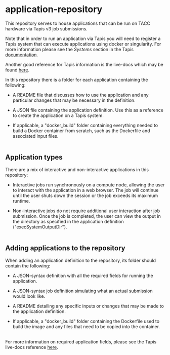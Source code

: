 # application-repository
This repository serves to house applications that can be run on TACC hardware via Tapis v3 job submissions.

Note that in order to run an application via Tapis you will need to register a Tapis system that can execute 
applications using docker or singularity. For more information
please see the *Systems* section in the Tapis [documentation](https://tapis.readthedocs.io/en/latest/).

Another good reference for Tapis information is the live-docs which may be found [here](https://tapis-project.github.io/live-docs/).

In this repository there is a folder for each application containing the following:
* A README file that discusses how to use the application and any particular changes that may be necessary in the definition.

* A JSON file containing the application definition. Use this as a reference to create the application on a Tapis system.

* If applicable, a "docker_build" folder containing everything needed to build a Docker container from scratch, such as the Dockerfile and associated input files.
<br><br>

## Application types

There are a mix of interactive and non-interactive applications in this repository: 
* Interactive jobs run synchronously on a compute node, allowing the user to interact with the application in a web browser. The job will continue until the user shuts down the session or the job exceeds its maximum runtime.

* Non-interactive jobs do not require additional user interaction after job submission. Once the job is completed, the user can view the output in the directory as specified in the application definition ("execSystemOutputDir").
<br><br>


## Adding applications to the repository

When adding an application definition to the repository, its folder should contain the following:
* A JSON-syntax definition with all the required fields for running the application.

* A JSON-syntax job definition simulating what an actual submission would look like.

* A README detailing any specific inputs or changes that may be made to the application definition. 

* If applicable, a "docker_build" folder containing the Dockerfile used to build the image and any files that need to be copied into the container.
<br><br>

For more information on required application fields,
please see the Tapis live-docs reference [here](https://tapis-project.github.io/live-docs/?service=Apps#operation/createAppVersion).
